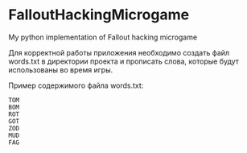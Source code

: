 # FalloutHackingMicrogame
My python implementation of Fallout hacking microgame

Для корректной работы приложения необходимо создать файл words.txt в директории проекта и прописать слова, которые будут использованы во время игры.

Пример содержимого файла words.txt:
```
TOM
BOM
ROT
GOT
ZOD
MUD
FAG
```